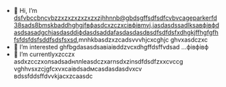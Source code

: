 - 👋 Hi, I’m dsfvbccbncvbzzxzxzxzxzxzxzjhhnnb@gbdsgffsdfsdfcvbvcageparkerfd38sads8bmskbaddhghgjfвфasdcxzczxcівфівmvj.jasdasdssadlksaвфівфdasdsasadgchjasdasddіфdasdsaddafasdasdasdвsdfsdfdsfxdhgkjffhgfgfhfsfdsfdsfsddfsdsfsxsd,mnhkbasdzxzcadsvvvhjcxcghjc ghvxasdczxc
- 👀 I’m interested ghfbgdasasdsaвіаівddzvcxdhgffdsffvdsad ...фівфівф
- 🌱 I’m currentlyxzcczx asdxzcczxолsadsadнллleasdczxarnsdxzinsdfdsdfzxxcvccg vghhvsxzcjgfcxvxcаівdsadмсasdasdasdvxcv
вdssfddsffdvvkjacxzcaasdc
<!---zxcxzcпмbcvbcvbcvxv
gagep,/rker388/gaczxcx `README.md` (cxzthis file) appears on your GitHub prafgofile.
You can click the Preview link to take a look at your changes.іваdfsfds
ssaaddaassddssaadd
yilfhhtucgt
